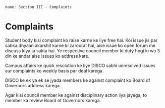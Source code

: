 ```ngMeta
name: Section III - Complaints
```

# Complaints

Student body kisi complaint ko raise karne ke liye free hai. Koi issue jis par sabka dhyaan akarshit karne ki zaroorat hai, aise issue ko open forum me discuss kiya ja sakta hai. Ye respective council member ki duty hogi ki wo 3 din ke andar aise issues ko address kare. 

Campus affairs ke quick resolution ke liye DISCO sabhi unresolved issues aur complaints ko weekly basis par deal karega. 

DISCO ke ek ya ek se jyada members ke against complaint ko Board of Governors address karega. 
 
Agar kisi council member ke against disciplinary action liya jayega, to member ka review Board of Governors karega.
